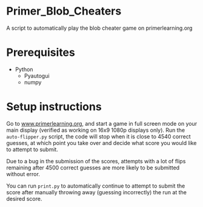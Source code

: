 # Primer_Blob_Cheaters
A script to automatically play the blob cheater game on primerlearning.org

# Prerequisites

- Python
  - Pyautogui
  - numpy

# Setup instructions

Go to www.primerlearning.org, and start a game in full screen mode on your main display (verified as working on 16x9 1080p displays only).
Run the `auto-flipper.py` script, the code will stop when it is close to 4540 correct guesses, at which point you take over and decide what score you would like to attempt to submit.

Due to a bug in the submission of the scores, attempts with a lot of flips remaining after 4500 correct guesses are more likely to be submitted without error.

You can run `print.py` to automatically continue to attempt to submit the score after manually throwing away (guessing incorrectly) the run at the desired score.
